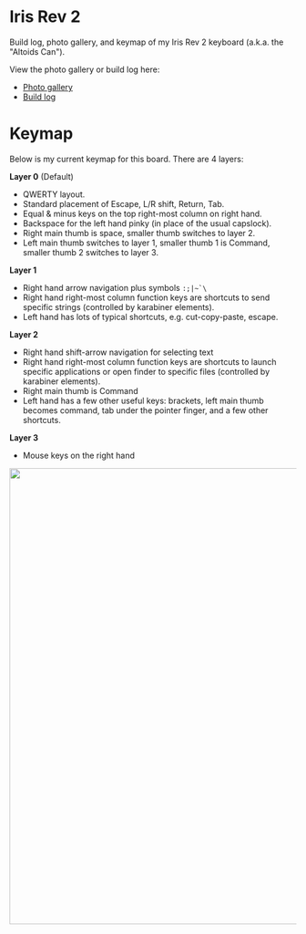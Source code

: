 # Iris Rev 2

Build log, photo gallery, and keymap of my Iris Rev 2 keyboard (a.k.a. the "Altoids Can").

View the photo gallery or build log here:

- [Photo gallery](https://github.com/jhelvy/iris/tree/master/photo_gallery)
- [Build log](https://github.com/jhelvy/iris/tree/master/build_log)

# Keymap

Below is my current keymap for this board. There are 4 layers:

**Layer 0** (Default)

- QWERTY layout.
- Standard placement of Escape, L/R shift, Return, Tab.
- Equal & minus keys on the top right-most column on right hand.
- Backspace for the left hand pinky (in place of the usual capslock).
- Right main thumb is space, smaller thumb switches to layer 2.
- Left main thumb switches to layer 1, smaller thumb 1 is Command, smaller thumb 2 switches to layer 3.

**Layer 1**

- Right hand arrow navigation plus symbols `` :;|~`\ ``
- Right hand right-most column function keys are shortcuts to send specific strings (controlled by karabiner elements).
- Left hand has lots of typical shortcuts, e.g. cut-copy-paste, escape.

**Layer 2**

- Right hand shift-arrow navigation for selecting text
- Right hand right-most column function keys are shortcuts to launch specific applications or open finder to specific files (controlled by karabiner elements).
- Right main thumb is Command
- Left hand has a few other useful keys: brackets, left main thumb becomes command, tab under the pointer finger, and a few other shortcuts.

**Layer 3**

- Mouse keys on the right hand

<img src="https://github.com/jhelvy/iris/raw/master/keymap/keebio_iris_rev2_jhelvy.png" width="800">
